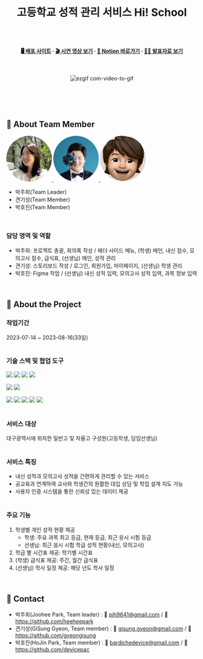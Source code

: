 <div align="center">

  <h1>고등학교 성적 관리 서비스 Hi! School</h1>
  <br><br>
  
  
<!-- Badges -->
<!-- Screenshots -->
<h4>
  <a href="https://web-hischool-2rrqq2blmprh3lv.sel5.cloudtype.app/">🖥 배포 사이트</a>
  <span> · </span>
<a href="https://www.youtube.com/watch?v=R0n2SBrBQeA">🎬 시연 영상 보기</a>
  <span> · </span>
   <a href="https://heeheepark.notion.site/Hi-School-0796937a33334c028dcedd21ef9ccf28?pvs=4">📑 Notion 바로가기</a>
  <span> · </span>
    <a href="https://www.canva.com/design/DAFq6ul3FIQ/FWsmdrQ-RLDoM2DY87YasA/view?utm_content=DAFq6ul3FIQ&utm_campaign=designshare&utm_medium=link&utm_source=publishsharelink">🙋‍♀️ 발표자료 보기</a>
</h4>
<br>

![ezgif com-video-to-gif](https://github.com/heeheepark/hischool/assets/101806077/de0c8023-fce7-479d-95b3-1b347f87760a)

<h4>
   
  </h4>
</div>

<br /><br><br>

<!-- TechStack -->

## :space_invader: About Team Member

<a href="https://github.com/heeheepark">
  <img src="/src/assets/developer1.png" width="120px" height="120px"/>
</a>
<a href="https://github.com/gyeongisung">
<img src="/src/assets/developer2.png" width="120px" height="120px">
</a>
<a href="https://github.com/devicepac">
<img src="/src/assets/developer3.png" width="120px" height="120px">
</a>

- 박주희(Team Leader)
- 견기성(Team Member)
- 박호진(Team Member)

<br>

### 담당 영역 및 역할

- 박주희: 프로젝트 총괄, 회의록 작성 / 헤더·사이드 메뉴, (학생) 메인, 내신 점수, 모의고사 점수, 급식표, (선생님) 메인, 성적 관리
- 견기성: 스토리보드 작성 / 로그인, 회원가입, 마이페이지, (선생님) 학생 관리
- 박호진: Figma 작업 / (선생님) 내신 성적 입력, 모의고사 성적 입력, 과목 정보 입력

<br>
<!-- About the Project -->

## :star2: About the Project

### 작업기간

2023-07-14 ~ 2023-08-16(33일)
<br><br>

<!-- Getting Started -->

### 기술 스택 및 협업 도구

<img src="https://img.shields.io/badge/React-61DAFB?style=flat&logo=React&logoColor=white" /> <img src="https://img.shields.io/badge/HTML5-E34F26?style=flat&logo=HTML5&logoColor=white" /> <img src="https://img.shields.io/badge/CSS3-1572B6?style=flat&logo=CSS3&logoColor=white" /> <img src="https://img.shields.io/badge/JavaScript-F7DF1E?style=flat&logo=JavaScript&logoColor=white" /> 

<img src="https://img.shields.io/badge/Styled_component-DB7093?style=flat&logo=styledcomponents&logoColor=white" /> <img src="https://img.shields.io/badge/fontawesome-528DD7?style=flat&logo=fontawesome&logoColor=white" /> 


<img src="https://img.shields.io/badge/GitHub-181717?style=flat&logo=GitHub&logoColor=white" /> <img src="https://img.shields.io/badge/Sourcetree-0052CC?style=flat&logo=Sourcetree&logoColor=white" /> <img src="https://img.shields.io/badge/Slack-4A154B?style=flat&logo=Slack&logoColor=white" /> <img src="https://img.shields.io/badge/Notion-000000?style=flat&logo=Notion&logoColor=white" />  <img src="https://img.shields.io/badge/Figma-F24E1E?style=flat&logo=Figma&logoColor=white" /> 
<br><br>

<!-- Features -->

### 서비스 대상

대구광역시에 위치한 일반고 및 자율고 구성원(고등학생, 담임선생님)
  <br><br>

### 서비스 특징

- 내신 성적과 모의고사 성적을 간편하게 관리할 수 있는 서비스
- 공교육과 연계하여 교사와 학생간의 원활한 대입 상담 및 학업 설계 지도 가능
- 사용자 인증 시스템을 통한 신뢰성 있는 데이터 제공
  <br><br>

### 주요 기능
1. 학생별 개인 성적 현황 제공
   - 학생: 주요 과목 최고 등급, 현재 등급, 최근 응시 시험 등급
   - 선생님: 최근 응시 시험 학급 성적 현황(내신, 모의고사)
2. 학급 별 시간표 제공: 학기별 시간표
3. (학생) 급식표 제공: 주간, 월간 급식표
4. (선생님) 학사 일정 제공: 해당 년도 학사 일정
  <br>

## :handshake: Contact

- 박주희(Joohee Park, Team leader) : 📨 pjh9641@gmail.com / 🔗 https://github.com/heeheepark
- 견기성(GiSung Gyeon, Team member) : 📨 gisung.gyeon@gmail.com / 🔗 https://github.com/gyeongisung
- 박호진(HoJin Park, Team member) : 📨 bardichedevice@gmail.com / 🔗 https://github.com/devicepac
